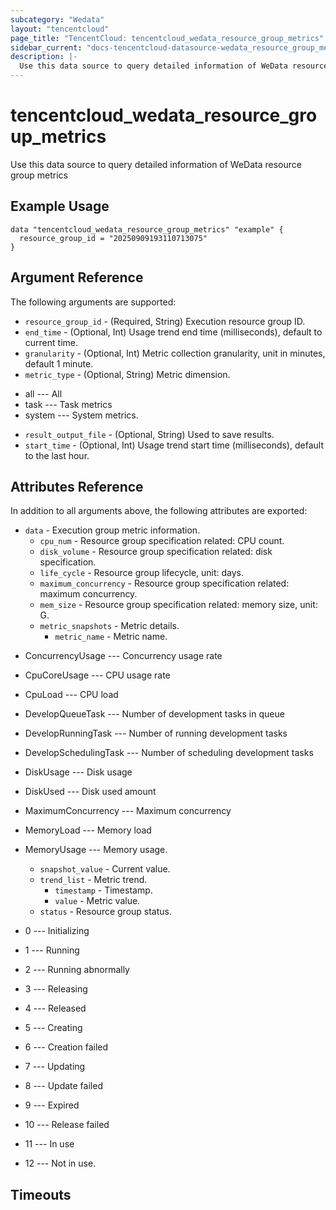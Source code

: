 ```yaml
---
subcategory: "Wedata"
layout: "tencentcloud"
page_title: "TencentCloud: tencentcloud_wedata_resource_group_metrics"
sidebar_current: "docs-tencentcloud-datasource-wedata_resource_group_metrics"
description: |-
  Use this data source to query detailed information of WeData resource group metrics
---
```


# tencentcloud_wedata_resource_group_metrics

Use this data source to query detailed information of WeData resource group metrics

## Example Usage

```hcl
data "tencentcloud_wedata_resource_group_metrics" "example" {
  resource_group_id = "20250909193110713075"
}
```

## Argument Reference

The following arguments are supported:

* `resource_group_id` - (Required, String) Execution resource group ID.
* `end_time` - (Optional, Int) Usage trend end time (milliseconds), default to current time.
* `granularity` - (Optional, Int) Metric collection granularity, unit in minutes, default 1 minute.
* `metric_type` - (Optional, String) Metric dimension.

- all --- All
- task --- Task metrics
- system --- System metrics.
* `result_output_file` - (Optional, String) Used to save results.
* `start_time` - (Optional, Int) Usage trend start time (milliseconds), default to the last hour.

## Attributes Reference

In addition to all arguments above, the following attributes are exported:

* `data` - Execution group metric information.
  * `cpu_num` - Resource group specification related: CPU count.
  * `disk_volume` - Resource group specification related: disk specification.
  * `life_cycle` - Resource group lifecycle, unit: days.
  * `maximum_concurrency` - Resource group specification related: maximum concurrency.
  * `mem_size` - Resource group specification related: memory size, unit: G.
  * `metric_snapshots` - Metric details.
    * `metric_name` - Metric name.

- ConcurrencyUsage --- Concurrency usage rate
- CpuCoreUsage --- CPU usage rate
- CpuLoad --- CPU load
- DevelopQueueTask --- Number of development tasks in queue
- DevelopRunningTask --- Number of running development tasks
- DevelopSchedulingTask --- Number of scheduling development tasks
- DiskUsage --- Disk usage
- DiskUsed --- Disk used amount
- MaximumConcurrency --- Maximum concurrency
- MemoryLoad --- Memory load
- MemoryUsage --- Memory usage.
    * `snapshot_value` - Current value.
    * `trend_list` - Metric trend.
      * `timestamp` - Timestamp.
      * `value` - Metric value.
  * `status` - Resource group status.

- 0 --- Initializing
- 1 --- Running
- 2 --- Running abnormally
- 3 --- Releasing
- 4 --- Released
- 5 --- Creating
- 6 --- Creation failed
- 7 --- Updating
- 8 --- Update failed
- 9 --- Expired
- 10 --- Release failed
- 11 --- In use
- 12 --- Not in use.


## Timeouts

<no value>


